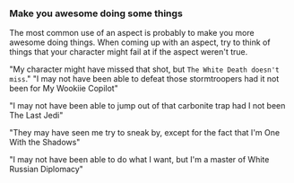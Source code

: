 ### Make you awesome doing some things

The most common use of an aspect is probably to make you more awesome doing things. When coming up with an aspect, try to think of things that your character might fail at if the aspect weren't true.

"My character might have missed that shot, but `The White Death doesn't miss`."
"I may not have been able to defeat those stormtroopers had it not been for My Wookiie Copilot"

"I may not have been able to jump out of that carbonite trap had I not been The Last Jedi"

"They may have seen me try to sneak by, except for the fact that I'm One With the Shadows"

"I may not have been able to do what I want, but I'm a master of White Russian Diplomacy"